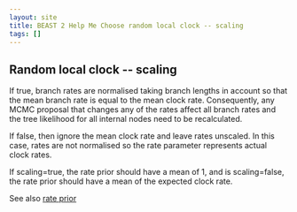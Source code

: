 ```yaml
---
layout: site
title: BEAST 2 Help Me Choose random local clock -- scaling
tags: []
---
```


## Random local clock -- scaling

If true, branch rates are normalised taking branch lengths in account so that the mean branch rate is equal to the mean clock rate.
Consequently, any MCMC proposal that changes any of the rates affect all branch rates and the tree likelihood for all internal nodes need to be recalculated.

If false, then ignore the mean clock rate and leave rates unscaled.
In this case, rates are not normalised so the rate parameter represents actual clock rates.

If scaling=true, the rate prior should have a mean of 1, and is scaling=false, the rate prior should have a mean of the expected clock rate.

See also [rate prior](/RandomLocalClock/RatesPrior/)